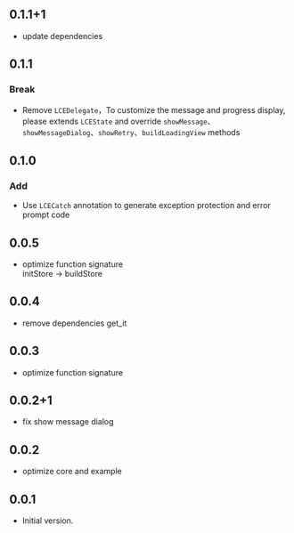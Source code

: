## 0.1.1+1
- update dependencies

## 0.1.1

### Break
- Remove `LCEDelegate`，To customize the message and progress display, please extends `LCEState` and override `showMessage`、`showMessageDialog`、`showRetry`、`buildLoadingView` methods

## 0.1.0

### Add
- Use `LCECatch` annotation to generate exception protection and error prompt code

## 0.0.5

- optimize function signature  
    initStore -> buildStore

## 0.0.4

- remove dependencies get_it

## 0.0.3

- optimize function signature

## 0.0.2+1

- fix show message dialog

## 0.0.2

- optimize core and example

## 0.0.1

- Initial version.